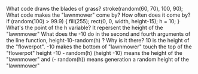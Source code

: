 What code draws the blades of grass?
 stroke(random(60, 70), 100, 90);
What code makes the "lawnmower" come by? How often does it come by?
 if (random(100) > 99.9) {
    fill(255);
    rect(0, 0, width, height-15);
    h = 10;
  }
What's the point of the h variable?
It repersent the height of the "lawnmower"
What does the -10 do in the second and fourth arguments of the line function, height-10-random(h) ? Why is it there?
10 is the height of the "flowerpot". -10 makes the bottom of "lawnmower" touch the top of the "flowerpot"
height -10 - random(h) 
(height -10) means the height of the "lawnmower" and (- random(h)) means generation a random height of the "lawnmower"
